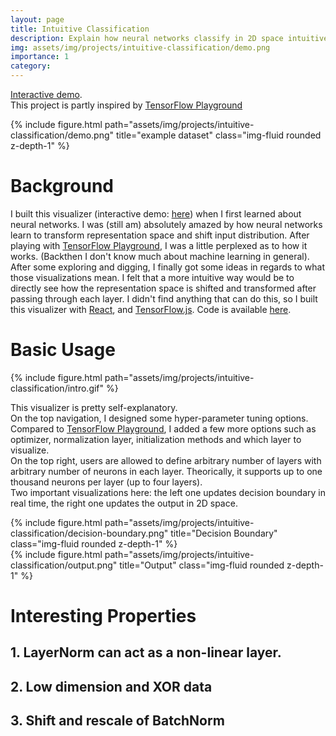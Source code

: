 ```yaml
---
layout: page
title: Intuitive Classification
description: Explain how neural networks classify in 2D space intuitively.
img: assets/img/projects/intuitive-classification/demo.png
importance: 1
category: 
---
```


[Interactive demo](https://baichuanzhou.github.io/Intuitive-Classification/). \
This project is partly inspired by [TensorFlow Playground](https://playground.tensorflow.org/)

<div class="row">
    <div class="col-12 mt-3 mt-md-0" style="display: flex; justify-content: center;">
        {% include figure.html path="assets/img/projects/intuitive-classification/demo.png" title="example dataset" class="img-fluid rounded z-depth-1" %}
    </div>
</div>

# Background

I built this visualizer (interactive demo: [here](https://baichuanzhou.github.io/Intuitive-Classification/)) when I first learned about neural networks. I was (still am) absolutely amazed by how neural networks learn to transform representation space and shift input distribution. After playing with [TensorFlow Playground](https://playground.tensorflow.org/), I was a little perplexed as to how it works. (Backthen I don't know much about machine learning in general). After some exploring and digging, I finally got some ideas in regards to what those visualizations mean. I felt that a more intuitive way would be to directly see how the representation space is shifted and transformed after passing through each layer. I didn't find anything that can do this, so I built this visualizer with [React](https://react.dev/), and [TensorFlow.js](https://www.tensorflow.org/js). Code is available [here](https://github.com/baichuanzhou/Intuitive-Classification).

# Basic Usage

<div class="row">
    <div class="col-12 mt-3 mt-md-0" style="display: flex; justify-content: center;">
        {% include figure.html path="assets/img/projects/intuitive-classification/intro.gif" %}
    </div>
</div>

This visualizer is pretty self-explanatory.\
 On the top navigation, I designed some hyper-parameter tuning options. Compared to  [TensorFlow Playground](https://playground.tensorflow.org/), I added a few more options such as optimizer, normalization layer, initialization methods and which layer to visualize.\
 On the top right, users are allowed to define arbitrary number of layers with arbitrary number of neurons in each layer. Theorically, it supports up to one thousand neurons per layer (up to four layers).\
Two important visualizations here: the left one updates decision boundary in real time, the right one updates the output in 2D space.

<div class="row">
    <div class="col-md-6 text-center">
        {% include figure.html path="assets/img/projects/intuitive-classification/decision-boundary.png" title="Decision Boundary" class="img-fluid rounded z-depth-1" %}
    </div>
    <div class="col-md-6 text-center">
        {% include figure.html path="assets/img/projects/intuitive-classification/output.png" title="Output" class="img-fluid rounded z-depth-1" %}
    </div>
</div>

# Interesting Properties

## 1. LayerNorm can act as a non-linear layer.


## 2. Low dimension and XOR data


## 3. Shift and rescale of BatchNorm




